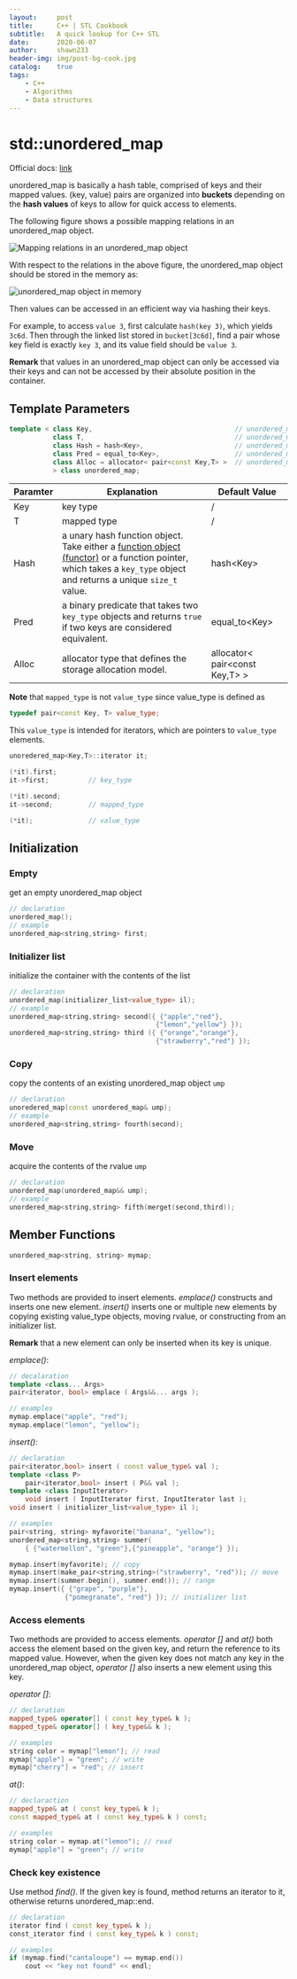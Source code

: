 ```yaml
---
layout:     post
title:      C++ | STL Cookbook
subtitle:   A quick lookup for C++ STL
date:       2020-06-07
author:     shawn233
header-img: img/post-bg-cook.jpg
catalog:    true
tags:
    - C++
    - Algorithms
    - Data structures
---
```




# std::unordered_map

Official docs: [link](http://www.cplusplus.com/reference/unordered_map/unordered_map/)

unordered_map is basically a hash table, comprised of keys and their mapped values. (key, value) pairs are organized into **buckets** depending on the **hash values** of keys to allow for quick access to elements.

The following figure shows a possible mapping relations in an unordered_map object.

![Mapping relations in an unordered_map object](https://github.com/shawn233/shawn233.github.io/raw/master/_posts/.assets/unordered_mapping.svg)

With respect to the relations in the above figure, the unordered_map object should be stored in the memory as:

![unordered_map object in memory](https://github.com/shawn233/shawn233.github.io/raw/master/_posts/.assets/unordered_map_memory.svg)

Then values can be accessed in an efficient way via hashing their keys.

For example, to access `value 3`, first calculate `hash(key 3)`, which yields `3c6d`. Then through the linked list stored in `bucket[3c6d]`, find a pair whose key field is exactly `key 3`, and its value field should be `value 3`.

**Remark** that values in an unordered_map object can only be accessed via their keys and can not be accessed by their absolute position in the container. 

## Template Parameters

```c++
template < class Key,                                    // unordered_map::key_type
           class T,                                      // unordered_map::mapped_type
           class Hash = hash<Key>,                       // unordered_map::hasher
           class Pred = equal_to<Key>,                   // unordered_map::key_equal
           class Alloc = allocator< pair<const Key,T> >  // unordered_map::allocator_type
           > class unordered_map;
```

| Paramter | Explanation                                                  | Default Value                      |
| -------- | ------------------------------------------------------------ | ---------------------------------- |
| Key      | key type                                                     | /                                  |
| T        | mapped type                                                  | /                                  |
| Hash     | a unary hash function object. Take either a [function object (functor)](https://en.wikipedia.org/wiki/Function_object) or a function pointer, which takes a `key_type` object and returns a unique `size_t` value. | hash\<Key\>                        |
| Pred     | a binary predicate that takes two `key_type` objects and returns `true` if two keys are considered equivalent. | equal_to\<Key\>                    |
| Alloc    | allocator type that defines the storage allocation model.    | allocator\< pair\<const Key,T\> \> |

**Note** that `mapped_type` is not `value_type` since value_type is defined as

```c++
typedef pair<const Key, T> value_type;
```

This `value_type` is intended for iterators, which are pointers to `value_type` elements.

```c++
unoredered_map<Key,T>::iterator it;

(*it).first;
it->first;			// key_type

(*it).second;
it->second;			// mapped_type

(*it);				// value_type
```

## Initialization

### Empty

get an empty unordered_map object

```c++
// declaration
unordered_map();
// example
unordered_map<string,string> first;
```

### Initializer list

initialize the container with the contents of the list

```c++
// declaration
unordered_map(initializer_list<value_type> il);
// example
unordered_map<string,string> second({ {"apple","red"},
                                     {"lemon","yellow"} });
unordered_map<string,string> third ({ {"orange","orange"},
                                     {"strawberry","red"} });
```

### Copy

copy the contents of an existing unordered_map object `ump`

```c++
// declaration
unoredered_map(const unordered_map& ump);
// example
unordered_map<string,string> fourth(second);
```

### Move

acquire the contents of the rvalue `ump`

```c++
// declaration
unordered_map(unordered_map&& ump);
// example
unordered_map<string,string> fifth(merget(second,third));
```

## Member Functions

```c++
unordered_map<string, string> mymap;
```

### Insert elements

Two methods are provided to insert elements. *emplace()* constructs and inserts one new element. *insert()* inserts one or multiple new elements by copying existing value_type objects, moving rvalue, or constructing from an initializer list.

**Remark** that a new element can only be inserted when its key is unique.

*emplace()*:

```c++
// decalaration
template <class... Args>
pair<iterator, bool> emplace ( Args&&... args );

// examples
mymap.emplace("apple", "red");
mymap.emplace("lemon", "yellow");
```

*insert()*:

```c++
// declaration
pair<iterator,bool> insert ( const value_type& val );
template <class P>
    pair<iterator,bool> insert ( P&& val );
template <class InputIterator>
    void insert ( InputIterator first, InputIterator last );
void insert ( initializer_list<value_type> il );

// examples
pair<string, string> myfavorite("banana", "yellow");
unordered_map<string,string> summer(
    { {"watermellon", "green"},{"pineapple", "orange"} });

mymap.insert(myfavorite); // copy
mymap.insert(make_pair<string,string>("strawberry", "red")); // move
mymap.insert(summer.begin(), summer.end()); // range
mymap.insert({ {"grape", "purple"},
              {"pomegranate", "red"} }); // initializer list
```

### Access elements

Two methods are provided to access elements. *operator []* and *at()* both access the element based on the given key, and return the reference to its mapped value. However, when the given key does not match any key in the unordered_map object, *operator []* also inserts a new element using this key.

*operator []*:

```c++
// declaration
mapped_type& operator[] ( const key_type& k );
mapped_type& operator[] ( key_type&& k );

// examples
string color = mymap["lemon"]; // read
mymap["apple"] = "green"; // write
mymap["cherry"] = "red"; // insert
```

*at()*:

```c++
// declaraction
mapped_type& at ( const key_type& k );
const mapped_type& at ( const key_type& k ) const;

// examples
string color = mymap.at("lemon"); // read
mymap["apple"] = "green"; // write
```

### Check key existence

Use method *find()*. If the given key is found, method returns an iterator to it, otherwise returns unordered_map::end.

```c++
// declaration
iterator find ( const key_type& k );
const_iterator find ( const key_type& k ) const;

// examples
if (mymap.find("cantaloupe") == mymap.end())
    cout << "key not found" << endl;
```

